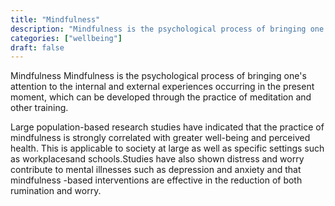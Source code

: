 ```yaml
---
title: "Mindfulness"
description: "Mindfulness is the psychological process of bringing one's attention to the internal and external experiences occurring in the present moment, which can be developed through the practice of meditation and other training."
categories: ["wellbeing"]
draft: false
---
```


Mindfulness Mindfulness is the psychological process of bringing one's attention to the internal and external experiences occurring in the present moment, which can be developed through the practice of meditation and other training.

Large population-based research studies have indicated that the practice of mindfulness is strongly correlated with greater well-being and perceived health. This is applicable to society at large as well as specific settings such as workplacesand schools.Studies have also shown distress and worry contribute to mental illnesses such as depression and anxiety and that mindfulness -based interventions are effective in the reduction of both rumination and worry.